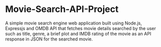 # Movie-Search-API-Project
A simple movie search engine web application built using Node.js, Expressjs and OMDB API that fetches movie details searched by the user such as title, genre, a brief plot and IMDB rating of the movie as an API response in JSON for the searched movie. 
